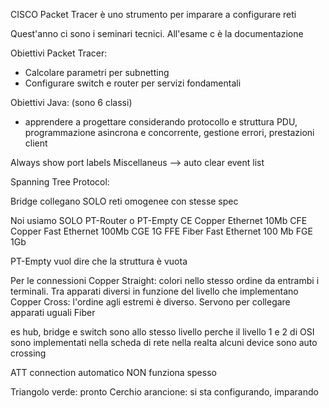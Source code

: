 CISCO Packet Tracer è uno strumento per imparare a configurare reti

Quest'anno ci sono i seminari tecnici. All'esame c è la documentazione

Obiettivi Packet Tracer:
- Calcolare parametri per subnetting
- Configurare switch e router per servizi fondamentali

Obiettivi Java: (sono 6 classi)
- apprendere a progettare considerando protocollo e struttura PDU, programmazione asincrona e concorrente, gestione errori, prestazioni client

Always show port labels 
Miscellaneus --> auto clear event list


Spanning Tree Protocol: 

Bridge collegano SOLO reti omogenee con stesse spec

Noi usiamo SOLO PT-Router o PT-Empty
CE Copper Ethernet 10Mb
CFE Copper Fast Ethernet 100Mb
CGE 1G
FFE Fiber Fast Ethernet 100 Mb
FGE 1Gb

PT-Empty vuol dire che la struttura è vuota

Per le connessioni
Copper Straight: colori nello stesso ordine da entrambi i terminali. Tra apparati diversi in funzione del livello che implementano
Copper Cross: l'ordine agli estremi è diverso. Servono per collegare apparati uguali
Fiber

es hub, bridge e switch sono allo stesso livello perche il livello 1 e 2 di OSI sono implementati nella scheda di rete
nella realta alcuni device sono auto crossing

ATT connection automatico NON funziona spesso

Triangolo verde: pronto
Cerchio arancione: si sta configurando, imparando

